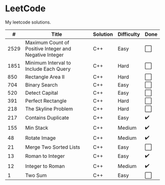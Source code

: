 # LeetCode
My leetcode solutions.

| # | Title | Solution | Difficulty | Done |
|---| ----- | -------- | ---------- | ---- |
|2529| Maximum Count of Positive Integer and Negative Integer | C++ | Easy | ⬜ |
|1851| Minimum Interval to Include Each Query | C++ | Hard | ⬜ |
|850| Rectangle Area II | C++ | Hard | ⬜ |
|704| Binary Search | C++ | Easy | ⬜ |
|520| Detect Capital | C++ | Easy | ⬜ |
|391| Perfect Rectangle | C++ | Hard | ⬜ |
|218| The Skyline Problem | C++ | Hard | ⬜ |
|217| Contains Duplicate | C++ | Easy | ✔️ |
|155| Min Stack | C++ | Medium | ✔️ |
|48| Rotate Image | C++ | Medium | ✔️ |
|21| Merge Two Sorted Lists | C++ | Easy | ⬜ |
|13| Roman to Integer | C++ | Easy | ✔️ |
|12| Integer to Roman | C++ | Medium | ✔️ |
|1| Two Sum | C++ | Easy | ⬜ |